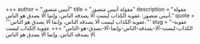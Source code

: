 +++
author = "أنيس منصور"
title = "مقولة أنيس منصور"
description = "مقولة أنيس منصور: عقوبة الكذاب ليست ألا يصدقه الناس، وإنما ألا يصدق هو الناس."
quote = '''عقوبة الكذاب ليست ألا يصدقه الناس، وإنما ألا يصدق هو الناس.''' 
slug = "عقوبة-الكذاب-ليست-ألا-يصدقه-الناس-وإنما-ألا-يصدق-هو-الناس"
+++
عقوبة الكذاب ليست ألا يصدقه الناس، وإنما ألا يصدق هو الناس.
